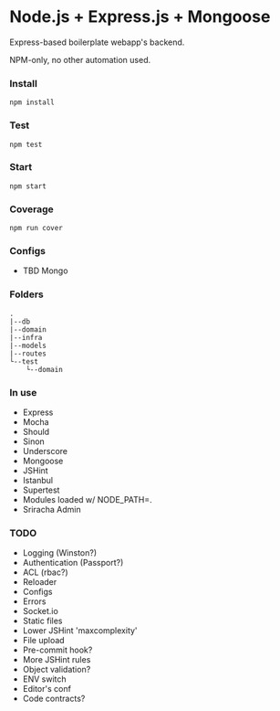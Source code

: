 # Node.js + Express.js + Mongoose

Express-based boilerplate webapp's backend.

NPM-only, no other automation used.

### Install

`npm install`

### Test

`npm test`

### Start

`npm start`

### Coverage

`npm run cover`

### Configs
- TBD Mongo

### Folders
```
.
|--db
|--domain
|--infra
|--models
|--routes
└--test
    └--domain
```

### In use
- Express
- Mocha
- Should
- Sinon
- Underscore
- Mongoose
- JSHint
- Istanbul
- Supertest
- Modules loaded w/ NODE_PATH=.
- Sriracha Admin

### TODO
- Logging (Winston?)
- Authentication (Passport?)
- ACL (rbac?)
- Reloader
- Configs
- Errors
- Socket.io
- Static files
- Lower JSHint 'maxcomplexity'
- File upload
- Pre-commit hook?
- More JSHint rules
- Object validation?
- ENV switch
- Editor's conf
- Code contracts?
